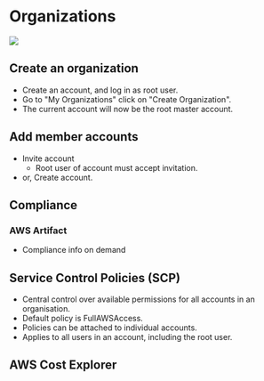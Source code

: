 # Organizations
![](https://d1.awsstatic.com/Diagram_AWS-Organizations_How-It_Works_v2.bfd7468ac7f8e008a15dcb6a8d0a26db743ea163.png)

## Create an organization
* Create an account, and log in as root user.
* Go to "My Organizations" click on "Create Organization".
* The current account will now be the root master account.

## Add member accounts
* Invite account
    * Root user of account must accept invitation.
* or, Create account.

## Compliance

### AWS Artifact
* Compliance info on demand

## Service Control Policies (SCP)
* Central control over available permissions for all accounts in an organisation.
* Default policy is FullAWSAccess.
* Policies can be attached to individual accounts.
* Applies to all users in an account, including the root user.

## AWS Cost Explorer
